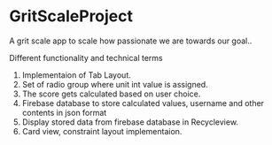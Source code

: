 # GritScaleProject
A grit scale app to scale how passionate we are towards our goal..

Different functionality and technical terms
1. Implementaion of Tab Layout.
2. Set of radio group where unit int value is assigned.
3. The score gets calculated based on user choice.
4. Firebase database to store calculated values, username and other contents in json format
5. Display stored data from firebase database in Recycleview.
6. Card view, constraint layout implementaion.
